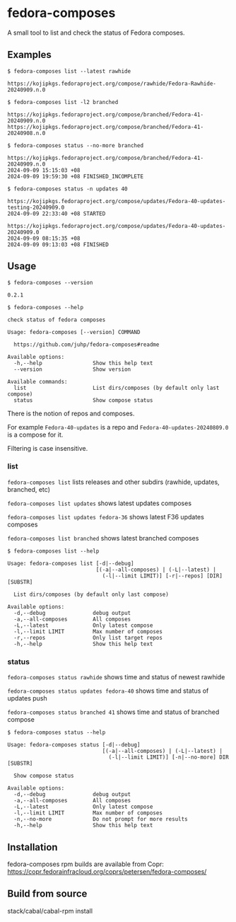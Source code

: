 # fedora-composes

A small tool to list and check the status of Fedora composes.

## Examples

`$ fedora-composes list --latest rawhide`

```
https://kojipkgs.fedoraproject.org/compose/rawhide/Fedora-Rawhide-20240909.n.0
```
`$ fedora-composes list -l2 branched`

```
https://kojipkgs.fedoraproject.org/compose/branched/Fedora-41-20240909.n.0
https://kojipkgs.fedoraproject.org/compose/branched/Fedora-41-20240908.n.0
```
`$ fedora-composes status --no-more branched`

```
https://kojipkgs.fedoraproject.org/compose/branched/Fedora-41-20240909.n.0
2024-09-09 15:15:03 +08
2024-09-09 19:59:30 +08 FINISHED_INCOMPLETE

```

`$ fedora-composes status -n updates 40`

```
https://kojipkgs.fedoraproject.org/compose/updates/Fedora-40-updates-testing-20240909.0
2024-09-09 22:33:40 +08 STARTED

https://kojipkgs.fedoraproject.org/compose/updates/Fedora-40-updates-20240909.0
2024-09-09 08:15:35 +08
2024-09-09 09:13:03 +08 FINISHED

```

## Usage

`$ fedora-composes --version`

```
0.2.1
```
`$ fedora-composes --help`

```
check status of fedora composes

Usage: fedora-composes [--version] COMMAND

  https://github.com/juhp/fedora-composes#readme

Available options:
  -h,--help                Show this help text
  --version                Show version

Available commands:
  list                     List dirs/composes (by default only last compose)
  status                   Show compose status
```

There is the notion of repos and composes.

For example `Fedora-40-updates` is a repo
and `Fedora-40-updates-20240809.0` is a compose for it.

Filtering is case insensitive.

### list

`fedora-composes list` lists releases and other subdirs (rawhide, updates, branched, etc)

`fedora-composes list updates` shows latest updates composes

`fedora-composes list updates fedora-36` shows latest F36 updates composes

`fedora-composes list branched` shows latest branched composes

`$ fedora-composes list --help`

```
Usage: fedora-composes list [-d|--debug] 
                            [(-a|--all-composes) | (-L|--latest) | 
                              (-l|--limit LIMIT)] [-r|--repos] [DIR] [SUBSTR]

  List dirs/composes (by default only last compose)

Available options:
  -d,--debug               debug output
  -a,--all-composes        All composes
  -L,--latest              Only latest compose
  -l,--limit LIMIT         Max number of composes
  -r,--repos               Only list target repos
  -h,--help                Show this help text
```

### status

`fedora-composes status rawhide` shows time and status of newest rawhide

`fedora-composes status updates fedora-40` shows time and status of updates push

`fedora-composes status branched 41` shows time and status of branched compose

`$ fedora-composes status --help`

```
Usage: fedora-composes status [-d|--debug] 
                              [(-a|--all-composes) | (-L|--latest) | 
                                (-l|--limit LIMIT)] [-n|--no-more] DIR [SUBSTR]

  Show compose status

Available options:
  -d,--debug               debug output
  -a,--all-composes        All composes
  -L,--latest              Only latest compose
  -l,--limit LIMIT         Max number of composes
  -n,--no-more             Do not prompt for more results
  -h,--help                Show this help text
```

## Installation
fedora-composes rpm builds are available from Copr:
<https://copr.fedorainfracloud.org/coprs/petersen/fedora-composes/>

## Build from source
stack/cabal/cabal-rpm install
